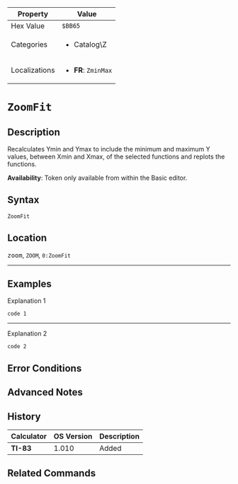 | Property      | Value |
|---------------|-------|
| Hex Value     | `$BB65`|
| Categories    | <ul><li>Catalog\Z</li></ul> |
| Localizations | <ul><li><b>FR</b>: `ZminMax`</li></ul> |

# `ZoomFit`

## Description
Recalculates Ymin and Ymax to include the minimum and maximum Y values, between Xmin and Xmax, of the selected functions and replots the functions.


<b>Availability</b>: Token only available from within the Basic editor.

## Syntax
`ZoomFit`

## Location
<kbd>zoom</kbd>, `ZOOM`, `0:ZoomFit`
<hr>

## Examples

Explanation 1
```ti-basic
code 1
```
---
Explanation 2
```ti-basic
code 2
```

## Error Conditions


## Advanced Notes


## History
| Calculator | OS Version | Description |
|------------|------------|-------------|
| <b>TI-83</b> | 1.010 | Added

## Related Commands

    